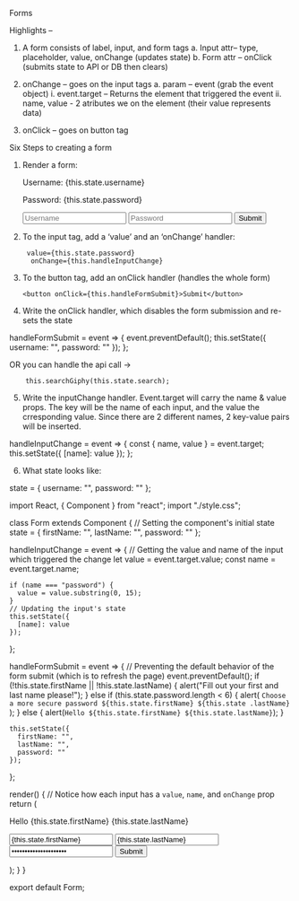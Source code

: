 Forms

Highlights – 

1.	A form consists of label, input, and form tags
a.	Input attr– type, placeholder, value, onChange (updates state) 
b.	Form attr – onClick (submits state to API or DB then clears)

2.	onChange – goes on the input tags 
a.	param – event (grab the event object)
i.	event.target – Returns the element that triggered the event
ii.	name, value - 2 atributes we on the element (their value represents data)
3.	onClick – goes on button tag

Six Steps to creating a form

1.	Render a form: 

      <form>
        <p>Username: {this.state.username}</p>
        <p>Password: {this.state.password}</p>
        <input          type="text"          placeholder="Username"        />
        <input          type="password"          placeholder="Password"        />
        <button>Submit</button>
      </form>

2.	To the input tag, add a ‘value’ and an ‘onChange’ handler: 


         value={this.state.password}
          onChange={this.handleInputChange}

3.	To the button tag, add an onClick handler (handles the whole form)

        <button onClick={this.handleFormSubmit}>Submit</button>

4.	Write the onClick handler, which disables the form submission and re-sets the state

  handleFormSubmit = event => {
    event.preventDefault();
    this.setState({ username: "", password: "" });
  };

OR you can handle the api call -> 

    	this.searchGiphy(this.state.search);

5.	Write the inputChange handler.  Event.target will carry the name & value props.  The key will be the name of each input, and the value the crresponding value.  Since there are 2 different names, 2 key-value pairs will be inserted. 

  handleInputChange = event => {
    const { name, value } = event.target;
    this.setState({
      [name]: value
    });
  };

6.	What state looks like: 

state = {
    username: "",
    password: ""
  };


import React, { Component } from "react";
import "./style.css";

class Form extends Component {
  // Setting the component's initial state
  state = {
    firstName: "",
    lastName: "",
    password: ""
  };

  handleInputChange = event => {
    // Getting the value and name of the input which triggered the change
    let value = event.target.value;
    const name = event.target.name;

    if (name === "password") {
      value = value.substring(0, 15);
    }
    // Updating the input's state
    this.setState({
      [name]: value
    });
  };

  handleFormSubmit = event => {
    // Preventing the default behavior of the form submit (which is to refresh the page)
    event.preventDefault();
    if (!this.state.firstName || !this.state.lastName) {
      alert("Fill out your first and last name please!");
    } else if (this.state.password.length < 6) {
      alert(
        `Choose a more secure password ${this.state.firstName} ${this.state
          .lastName}`
      );
    } else {
      alert(`Hello ${this.state.firstName} ${this.state.lastName}`);
    }

    this.setState({
      firstName: "",
      lastName: "",
      password: ""
    });
  };

  render() {
    // Notice how each input has a `value`, `name`, and `onChange` prop
    return (
      <div>
        <p>
          Hello {this.state.firstName} {this.state.lastName}
        </p>
        <form className="form">
          <input
            value={this.state.firstName}
            name="firstName"
            onChange={this.handleInputChange}
            type="text"
            placeholder="First Name"
          />
          <input
            value={this.state.lastName}
            name="lastName"
            onChange={this.handleInputChange}
            type="text"
            placeholder="Last Name"
          />
          <input
            value={this.state.password}
            name="password"
            onChange={this.handleInputChange}
            type="password"
            placeholder="Password"
          />
          <button onClick={this.handleFormSubmit}>Submit</button>
        </form>
      </div>
    );
  }
}


export default Form;

